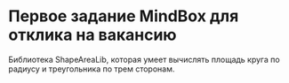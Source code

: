# Первое задание MindBox для отклика на вакансию
Библиотека ShapeAreaLib, которая умеет вычислять площадь круга по радиусу и треугольника по трем сторонам.
